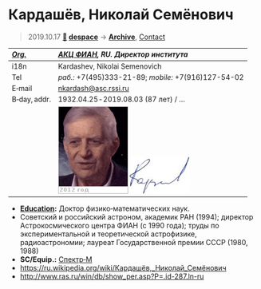 # Кардашёв, Николай Семёнович
> 2019.10.17 **[🚀](../index/index.md) [despace](index.md)** → **[Archive](faq.md)**, [Contact](contact.md)

|*[Org.](contact.md)*|*[АКЦ ФИАН](zz_asc_fian.md), RU. Директор института*|
|:--|:--|
|i18n|Kardashev, Nikolai Semenovich|
|Tel|*раб.:* +7(495)333-21-89; *mobile:* +7(916)127-54-02|
|E‑mail|<nkardash@asc.rssi.ru>|
|B‑day, addr.|1932.04.25 ‑ 2019.08.03 (87 лет) / …|
||![](f/contact/k/kardashev1_animated.gif) [![](f/contact/k/kardashev1_sign_thumb.jpg)](f/contact/k/kardashev1_sign.png)|

   - **[Education](edu.md):** Доктор физико‑математических наук.
   - Советский и российский астроном, академик РАН (1994); директор Астрокосмического центра ФИАН (с 1990 года); труды по экспериментальной и теоретической астрофизике, радиоастрономии; лауреат Государственной премии СССР (1980, 1988)
   - **SC/Equip.:** [Спектр‑М](спектр_м.md)
   - <https://ru.wikipedia.org/wiki/Кардашёв,_Николай_Семёнович>
   - <http://www.ras.ru/win/db/show_per.asp?P=.id-287.ln-ru>
